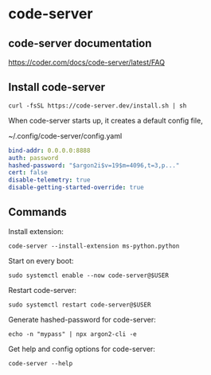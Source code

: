 # code-server

## code-server documentation

<https://coder.com/docs/code-server/latest/FAQ>

## Install code-server

`curl -fsSL https://code-server.dev/install.sh | sh`

When code-server starts up, it creates a default config file,

~/.config/code-server/config.yaml

```yaml
bind-addr: 0.0.0.0:8888
auth: password
hashed-password: "$argon2i$v=19$m=4096,t=3,p..."
cert: false
disable-telemetry: true
disable-getting-started-override: true
```

## Commands

Install extension:

`code-server --install-extension ms-python.python`

Start on every boot:

`sudo systemctl enable --now code-server@$USER`

Restart code-server:

`sudo systemctl restart code-server@$USER`

Generate hashed-password for code-server:

`echo -n "mypass" | npx argon2-cli -e`

Get help and config options for code-server:

`code-server --help`
